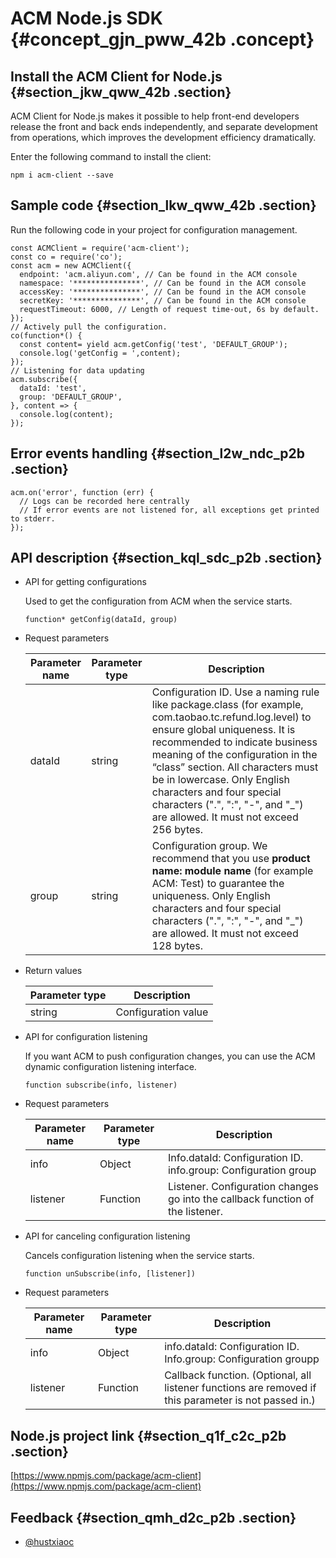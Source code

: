 # ACM Node.js SDK {#concept_gjn_pww_42b .concept}

## Install the ACM Client for Node.js {#section_jkw_qww_42b .section}

ACM Client for Node.js makes it possible to help front-end developers release the front and back ends independently, and separate development from operations, which improves the development efficiency dramatically.

Enter the following command to install the client:

```
npm i acm-client --save
```

## Sample code {#section_lkw_qww_42b .section}

Run the following code in your project for configuration management.

```
const ACMClient = require('acm-client');
const co = require('co');
const acm = new ACMClient({
  endpoint: 'acm.aliyun.com', // Can be found in the ACM console
  namespace: '***************', // Can be found in the ACM console
  accessKey: '***************', // Can be found in the ACM console
  secretKey: '***************', // Can be found in the ACM console
  requestTimeout: 6000, // Length of request time-out, 6s by default.
});
// Actively pull the configuration.
co(function*() {
  const content= yield acm.getConfig('test', 'DEFAULT_GROUP');
  console.log('getConfig = ',content);
});
// Listening for data updating
acm.subscribe({
  dataId: 'test',
  group: 'DEFAULT_GROUP',
}, content => {
  console.log(content);
});
```

## Error events handling {#section_l2w_ndc_p2b .section}

```
acm.on('error', function (err) {
  // Logs can be recorded here centrally
  // If error events are not listened for, all exceptions get printed to stderr.
});
```

## API description {#section_kql_sdc_p2b .section}

-   API for getting configurations

    Used to get the configuration from ACM when the service starts.

    ```
    function* getConfig(dataId, group)
    ```

-   Request parameters

    |Parameter name|Parameter type|Description|
    |--------------|--------------|-----------|
    |dataId|string|Configuration ID. Use a naming rule like package.class \(for example, com.taobao.tc.refund.log.level\) to ensure global uniqueness. It is recommended to indicate business meaning of the configuration in the “class” section. All characters must be in lowercase. Only English characters and four special characters \(".", ":", "-", and "\_"\) are allowed. It must not exceed 256 bytes.|
    |group|string|Configuration group. We recommend that you use **product name: module name** \(for example ACM: Test\) to guarantee the uniqueness. Only English characters and four special characters \(".", ":", "-", and "\_"\) are allowed. It must not exceed 128 bytes.|

-   Return values

    |Parameter type|Description|
    |--------------|-----------|
    |string|Configuration value|

-   API for configuration listening

    If you want ACM to push configuration changes, you can use the ACM dynamic configuration listening interface.

    ```
    function subscribe(info, listener)
    ```

-   Request parameters

    |Parameter name|Parameter type|Description|
    |--------------|--------------|-----------|
    |info|Object|Info.dataId: Configuration ID. info.group: Configuration group|
    |listener|Function|Listener. Configuration changes go into the callback function of the listener.|

-   API for canceling configuration listening

    Cancels configuration listening when the service starts.

    ```
    function unSubscribe(info, [listener])
    ```

-   Request parameters

    |Parameter name|Parameter type|Description|
    |--------------|--------------|-----------|
    |info|Object|info.dataId: Configuration ID. Info.group: Configuration groupp||
    |listener|Function|Callback function. \(Optional, all listener functions are removed if this parameter is not passed in.\)|


## Node.js project link {#section_q1f_c2c_p2b .section}

[https://www.npmjs.com/package/acm-client](https://www.npmjs.com/package/acm-client)

## Feedback {#section_qmh_d2c_p2b .section}

-   [@hustxiaoc](https://github.com/hustxiaoc)

